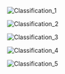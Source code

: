 ![Classification_1](https://github.com/user-attachments/assets/a370dbfb-713c-420f-b6ce-9f433f6d16d9)</br>

![Classification_2](https://github.com/user-attachments/assets/3d9cece1-2d64-486b-b3d5-1bc84f2c4c3c)</br>

![Classification_3](https://github.com/user-attachments/assets/4ba7b8ad-f709-4510-b9ec-8f792428bdda)</br>

![Classification_4](https://github.com/user-attachments/assets/1112114e-836b-4b54-8c6d-3b5ab382e6e2)</br>

![Classification_5](https://github.com/user-attachments/assets/10f0f167-5df7-408a-bdb7-744f8a37873f)